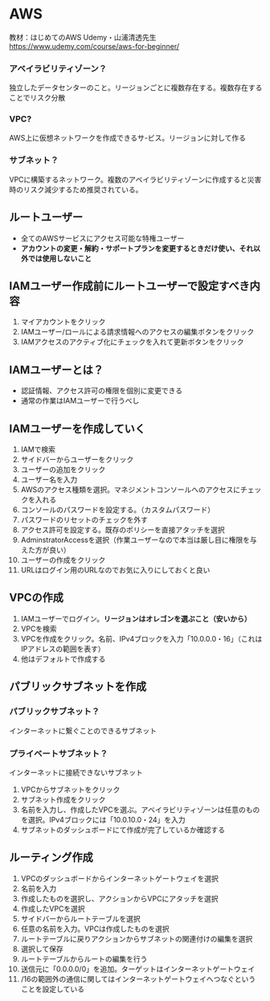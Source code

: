 # AWS
教材：はじめてのAWS Udemy・山浦清透先生<br>
https://www.udemy.com/course/aws-for-beginner/
### アベイラビリティゾーン？
独立したデータセンターのこと。リージョンごとに複数存在する。複数存在することでリスク分散
### VPC?
AWS上に仮想ネットワークを作成できるサ-ビス。リージョンに対して作る
### サブネット？
VPCに構築するネットワーク。複数のアベイラビリティゾーンに作成すると災害時のリスク減少するため推奨されている。
## ルートユーザー
* 全てのAWSサービスにアクセス可能な特権ユーザー
* <strong>アカウントの変更・解約・サポートプランを変更するときだけ使い、それ以外では使用しないこと</strong> 
## IAMユーザー作成前にルートユーザーで設定すべき内容
1. マイアカウントをクリック
2. IAMユーザー/ロールによる請求情報へのアクセスの編集ボタンをクリック
3. IAMアクセスのアクティブ化にチェックを入れて更新ボタンをクリック
## IAMユーザーとは？
* 認証情報、アクセス許可の権限を個別に変更できる
* 通常の作業はIAMユーザーで行うべし
## IAMユーザーを作成していく
1. IAMで検索
2. サイドバーからユーザーをクリック
3. ユーザーの追加をクリック
4. ユーザー名を入力
5. AWSのアクセス種類を選択。マネジメントコンソールへのアクセスにチェックを入れる
6. コンソールのパスワードを設定する。（カスタムパスワード）
7. パスワードのリセットのチェックを外す
8. アクセス許可を設定する。既存のポリシーを直接アタッチを選択
9. AdminstratorAccessを選択（作業ユーザーなので本当は厳し目に権限を与えた方が良い）
10. ユーザーの作成をクリック
11. URLはログイン用のURLなのでお気に入りにしておくと良い
## VPCの作成
1. IAMユーザーでログイン。<strong>リージョンはオレゴンを選ぶこと（安いから）</strong>
2. VPCを検索
3. VPCを作成をクリック。名前、IPv4ブロックを入力「10.0.0.0・16」（これはIPアドレスの範囲を表す）
4. 他はデフォルトで作成する
## パブリックサブネットを作成
### パブリックサブネット？
インターネットに繋ぐことのできるサブネット
### プライベートサブネット？
インターネットに接続できないサブネット<br>
1. VPCからサブネットをクリック
2. サブネット作成をクリック
3. 名前を入力し、作成したVPCを選ぶ。アベイラビリティゾーンは任意のものを選択。IPv4ブロックには「10.0.10.0・24」を入力
4. サブネットのダッシュボードにて作成が完了しているか確認する
## ルーティング作成
1. VPCのダッシュボードからインターネットゲートウェイを選択
2. 名前を入力
3. 作成したものを選択し、アクションからVPCにアタッチを選択
4. 作成したVPCを選択
5. サイドバーからルートテーブルを選択
6. 任意の名前を入力。VPCは作成したものを選択
7. ルートテーブルに戻りアクションからサブネットの関連付けの編集を選択
8. 選択して保存
9. ルートテーブルからルートの編集を行う
10. 送信元に「0.0.0.0/0」を追加。ターゲットはインターネットゲートウェイ
11. /16の範囲外の通信に関してはインターネットゲートウェイへつなぐということを設定している

